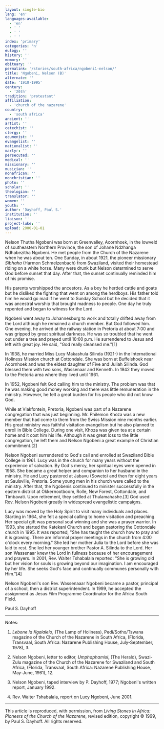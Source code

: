 ```yaml
---
layout: single-bio
lang: 'en'
languages-available:
  - 'en'
  - ' '
  - ' '
  - ' '
index: 'primary'
categories: 'n'
eulogy: ''
history: ''
memory: ''
obituary: ''
permalink: '/stories/south-africa/ngobeni1-nelson/'
title: 'Ngobeni, Nelson (B)'
alternate: ''
date: '1910-1995'
century:
  - '20th'
tradition: 'protestant'
affiliation:
  - 'church of the nazarene'
country:
  - 'south africa'
ancient: ''
artist: ''
catechist: ''
clergy: ''
ecumenist: ''
evangelist: ''
nationalist: ''
martyr: ''
persecuted: ''
medical: ''
missionary: ''
musician: ''
nonafrican: ''
nonchristian: ''
photo: ''
scholar: ''
theologian: ''
translator: ''
women: ''
youth: ''
author: 'Dayhoff, Paul S.'
institution: ''
liaison: ''
project-luke: ''
upload: 2000-01-01
---
```



Nelson Thutha Ngobeni was born at Greenvalley, Acornhoek, in the lowveld of southeastern  Northern Province, the son of Johane Ndzhanga Ndhabezitha Ngobeni.  He met people from the Church of the Nazarene when he was about ten.  One Sunday, in about 1921, the pioneer missionary *Sibhaha* (Harmon Schmelzenbach) from Swaziland, visited their homestead riding on a white horse.  Many were drunk but Nelson determined to serve God before sunset that day.  After that, the sunset continually reminded him of his promise.

His parents worshipped the ancestors.  As a boy he herded cattle and goats but he disliked the fighting that went on among the herdboys.  His father told him he would go mad if he went to Sunday School but he decided that it was ancestral worship that brought madness to people.  One day he truly repented and began to witness for the Lord.

Ngobeni went away to Johannesburg to work and totally drifted away from the Lord although he remained a church member.  But God followed him.  One evening, he arrived at the railway station in Pretoria at about 7:00 and was gripped by great spiritual darkness.  He was so troubled that he went out under a tree and prayed until 10:00 p.m.  He surrendered to Jesus and left with great joy.  He said, "God really cleansed me."[1]

In 1938, he married Miss Lucy Makashula Silinda (1921-) in the International Holiness Mission church at Cottondale. She was  born at Buffelshoek near Acornhoek and was the eldest daughter of Five and Juliah Silinda.  God blessed them with two sons, Wassenaar and Kenneth.  In 1942 they moved to the Pretoria area where they lived until 1961.

In 1952, Ngobeni felt God calling him to the ministry.  The problem was that he was making good money working and there was little remuneration in the ministry.  However, he felt a great burden for his people who did not know God.

While at Vlakfontein, Pretoria, Ngobeni was part of a Nazarene congregation that was just beginning.  Mr. Philemon Khoza  was a new member that had come to them from the Swiss Mission nine months earlier.  His great ministry was faithful visitation evangelism but he also planned to enroll in Bible College.  During one visit, Khoza was given tea at a certain home and it cost him his life.  Although it was great loss to the little congregation, he left them and Nelson Ngobeni a great example of Christian commitment.[2]

Nelson Ngobeni surrendered to God's call and enrolled at Swaziland Bible College in 1961. Lucy was in the church for many years without the experience of salvation.  By God's mercy, her spiritual eyes were opened in 1958.  She became a great helper and companion to her husband in the ministry. He and Lucy pastored at Jabavu (Soweto) and then for eight years at Saulsville, Pretoria. Some young men in his church were called to the ministry.  After that, the Ngobenis continued to minister successfully in the eastern district at Okkernootboom, Rolle, New Forest, Cottondale, and Timbavati.  Upon retirement, they settled at Thulamahashe.[3]  God used Rev. Nelson Ngobeni greatly in widespread evangelistic campaigns.

Lucy was moved by the Holy Spirit to visit many individuals and places. Starting in 1964, she felt a special calling to home visitation and preaching.  Her special gift was personal soul winning and she was a prayer warrior.  In 1993, she started the Katekani Church and began pastoring the Cottondale church in 1995.  It was  reported, "She has taught the church how to pray and it is growing.  There are informal prayer meetings in the church from 4:00 o'clock every morning."  She led her mother Julia to the Lord before she was laid to rest.  She led her younger brother Pastor A. Silinda to the Lord.  Her son Wassenaar knew the Lord in fullness because of her encouragement and prayers.  In 2001, Rev. Walter Tshabalala reported: "She is growing old but her vision for souls is growing beyond our imagination. I am encouraged by her life.  She seeks God's face and continually communes personally with Him."[4]

Nelson Ngobeni's son Rev. Wassenaaar Ngobeni became a pastor, principal of a school, then a district superintendent.  In 1999, he accepted the assignment  as Jesus Film Programme Coordinator for the Africa South Field.

Paul S. Dayhoff

---

Notes:

1. *Lebone la Kgalalelo*, (The Lamp of Holiness), Pedi/Sotho/Tswana magazine of the Church of the Nazarene in South Africa, (Florida, Transvaal, South Africa: Nazarene Publishing House, July-September, 1978), 3.

2. Nelson Ngobeni, letter to editor, *Umphaphamisi*, (The Herald), Swazi-Zulu magazine of the Church of the Nazarene for Swaziland and South Africa, (Florida, Transvaal, South Africa: Nazarene Publishing House, May-June, 1961), 12.

3. Nelson Ngobeni, taped interview by P. Dayhoff, 1977;  Ngobeni's written report, January 1992.

4. Rev. Walter Tshabalala, report on Lucy Ngobeni, June 2001.

---

This article is reproduced, with permission, from *Living Stones In Africa: Pioneers of the Church of the Nazarene*, revised edition, copyright &copy; 1999, by Paul S. Dayhoff.  All rights reserved.